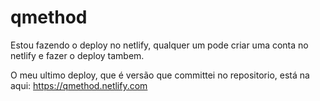 # qmethod

Estou fazendo o deploy no netlify, qualquer um pode criar uma conta no netlify e fazer o deploy tambem.

O meu ultimo deploy, que é versão que committei no repositorio, está na aqui: https://qmethod.netlify.com
